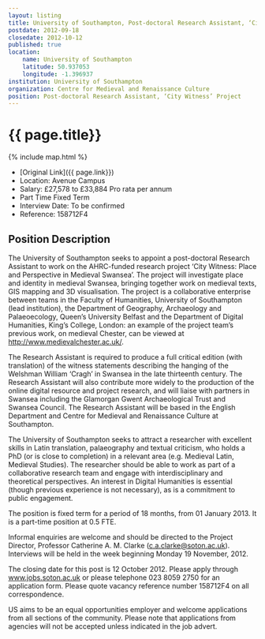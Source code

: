 ```yaml
---
layout: listing
title: University of Southampton, Post-doctoral Research Assistant, ‘City Witness’ Project http://fmrsi.wordpress.com/2012/09/18/employment-post-doctoral-research-assistant-city-witness-project-university-of-southampton/
postdate: 2012-09-18
closedate: 2012-10-12
published: true
location:
    name: University of Southampton
    latitude: 50.937053
    longitude: -1.396937
institution: University of Southampton
organization: Centre for Medieval and Renaissance Culture
position: Post-doctoral Research Assistant, ‘City Witness’ Project
---
```


# {{ page.title}}

{% include map.html %}

* [Original Link]({{ page.link}})
* Location: Avenue Campus
* Salary: £27,578 to £33,884 Pro rata per annum
* Part Time Fixed Term
* Interview Date: To be confirmed
* Reference: 158712F4

## Position Description

The University of Southampton seeks to appoint a post-doctoral Research Assistant to work on the AHRC-funded research project ‘City Witness: Place and Perspective in Medieval Swansea’. The project will investigate place and identity in medieval Swansea, bringing together work on medieval texts, GIS mapping and 3D visualisation. The project is a collaborative enterprise between teams in the Faculty of Humanities, University of Southampton (lead institution), the Department of Geography, Archaeology and Palaeoecology, Queen’s University Belfast and the Department of Digital Humanities, King’s College, London: an example of the project team’s previous work, on medieval Chester, can be viewed at http://www.medievalchester.ac.uk/.

The Research Assistant is required to produce a full critical edition (with translation) of the witness statements describing the hanging of the Welshman William ‘Cragh’ in Swansea in the late thirteenth century. The Research Assistant will also contribute more widely to the production of the online digital resource and project research, and will liaise with partners in Swansea including the Glamorgan Gwent Archaeological Trust and Swansea Council. The Research Assistant will be based in the English Department and Centre for Medieval and Renaissance Culture at Southampton.

The University of Southampton seeks to attract a researcher with excellent skills in Latin translation, palaeography and textual criticism, who holds a PhD (or is close to completion) in a relevant area (e.g. Medieval Latin, Medieval Studies). The researcher should be able to work as part of a collaborative research team and engage with interdisciplinary and theoretical perspectives. An interest in Digital Humanities is essential (though previous experience is not necessary), as is a commitment to public engagement.

The position is fixed term for a period of 18 months, from 01 January 2013. It is a part-time position at 0.5 FTE.

Informal enquiries are welcome and should be directed to the Project Director, Professor Catherine A. M. Clarke (c.a.clarke@soton.ac.uk). Interviews will be held in the week beginning Monday 19 November, 2012.

The closing date for this post is 12 October 2012. Please apply through www.jobs.soton.ac.uk or please telephone 023 8059 2750 for an application form. Please quote vacancy reference number 158712F4 on all correspondence.

US aims to be an equal opportunities employer and welcome applications from all sections of the community. Please note that applications from agencies will not be accepted unless indicated in the job advert.